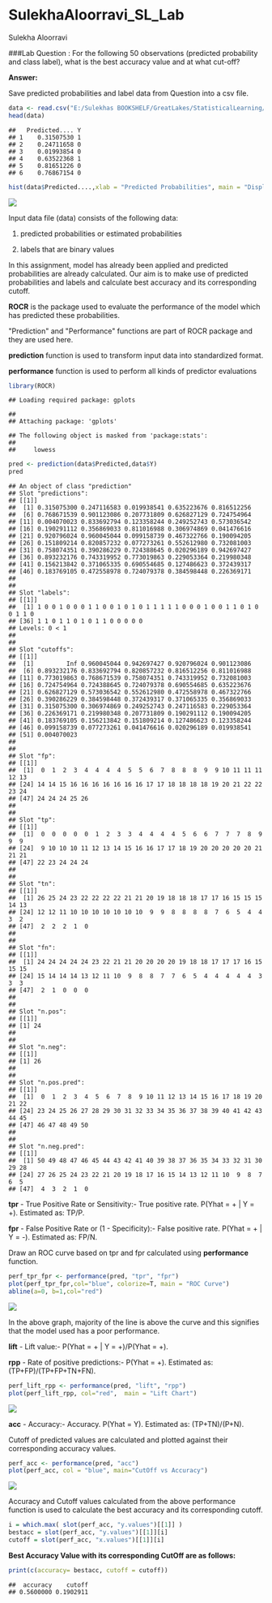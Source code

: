# SulekhaAloorravi_SL_Lab
Sulekha Aloorravi  

###Lab Question : For the following 50 observations (predicted probability and class label), what is the best accuracy value and at what cut-off?   

**Answer:**

Save predicted probabilities and label data from Question into a csv file.


```r
data <- read.csv("E:/Sulekhas BOOKSHELF/GreatLakes/StatisticalLearning/Lab/Lab.csv",header = TRUE)
head(data)
```

```
##   Predicted.... Y
## 1    0.31507530 1
## 2    0.24711658 0
## 3    0.01993854 0
## 4    0.63522368 1
## 5    0.81651226 0
## 6    0.76867154 0
```

```r
hist(data$Predicted....,xlab = "Predicted Probabilities", main = "Display of Predicted Probabilities", col = rainbow(sample(1:50,50)))
```

![](SulekhaAloorravi_SL_Lab_files/figure-html/unnamed-chunk-1-1.png)<!-- -->

Input data file (data) consists of the following data:

1. predicted probabilities or estimated probabilities

2. labels that are binary values

In this assignment, model has already been applied and predicted probabilities are already calculated. Our aim is to make use of predicted probabilities and labels and calculate best accuracy and its corresponding cutoff.

**ROCR** is the package used to evaluate the performance of the model which has predicted these probabilities.

"Prediction" and "Performance" functions are part of ROCR package and they are used here.

**prediction** function is used to transform input data into standardized format.

**performance** function is used to perform all kinds of predictor evaluations


```r
library(ROCR)
```

```
## Loading required package: gplots
```

```
## 
## Attaching package: 'gplots'
```

```
## The following object is masked from 'package:stats':
## 
##     lowess
```

```r
pred <- prediction(data$Predicted,data$Y)
pred
```

```
## An object of class "prediction"
## Slot "predictions":
## [[1]]
##  [1] 0.315075300 0.247116583 0.019938541 0.635223676 0.816512256
##  [6] 0.768671539 0.901123086 0.207731809 0.626827129 0.724754964
## [11] 0.004070023 0.833692794 0.123358244 0.249252743 0.573036542
## [16] 0.190291112 0.356869033 0.811016988 0.306974869 0.041476616
## [21] 0.920796024 0.960045044 0.099158739 0.467322766 0.190094205
## [26] 0.151809214 0.820857232 0.077273261 0.552612980 0.732081003
## [31] 0.758074351 0.390286229 0.724388645 0.020296189 0.942697427
## [36] 0.893232176 0.743319952 0.773019863 0.229053364 0.219980348
## [41] 0.156213842 0.371065335 0.690554685 0.127486623 0.372439317
## [46] 0.183769105 0.472558978 0.724079378 0.384598448 0.226369171
## 
## 
## Slot "labels":
## [[1]]
##  [1] 1 0 0 1 0 0 0 1 1 0 0 1 0 1 0 1 1 1 1 1 0 0 0 1 0 0 1 1 0 1 0 0 1 1 0
## [36] 1 1 0 1 1 0 1 0 1 1 0 0 0 0 0
## Levels: 0 < 1
## 
## 
## Slot "cutoffs":
## [[1]]
##  [1]         Inf 0.960045044 0.942697427 0.920796024 0.901123086
##  [6] 0.893232176 0.833692794 0.820857232 0.816512256 0.811016988
## [11] 0.773019863 0.768671539 0.758074351 0.743319952 0.732081003
## [16] 0.724754964 0.724388645 0.724079378 0.690554685 0.635223676
## [21] 0.626827129 0.573036542 0.552612980 0.472558978 0.467322766
## [26] 0.390286229 0.384598448 0.372439317 0.371065335 0.356869033
## [31] 0.315075300 0.306974869 0.249252743 0.247116583 0.229053364
## [36] 0.226369171 0.219980348 0.207731809 0.190291112 0.190094205
## [41] 0.183769105 0.156213842 0.151809214 0.127486623 0.123358244
## [46] 0.099158739 0.077273261 0.041476616 0.020296189 0.019938541
## [51] 0.004070023
## 
## 
## Slot "fp":
## [[1]]
##  [1]  0  1  2  3  4  4  4  4  5  5  6  7  8  8  8  9  9 10 11 11 11 12 13
## [24] 14 14 15 16 16 16 16 16 16 16 17 17 18 18 18 18 19 20 21 22 22 23 24
## [47] 24 24 24 25 26
## 
## 
## Slot "tp":
## [[1]]
##  [1]  0  0  0  0  0  1  2  3  3  4  4  4  4  5  6  6  7  7  7  8  9  9  9
## [24]  9 10 10 10 11 12 13 14 15 16 16 17 17 18 19 20 20 20 20 20 21 21 21
## [47] 22 23 24 24 24
## 
## 
## Slot "tn":
## [[1]]
##  [1] 26 25 24 23 22 22 22 22 21 21 20 19 18 18 18 17 17 16 15 15 15 14 13
## [24] 12 12 11 10 10 10 10 10 10 10  9  9  8  8  8  8  7  6  5  4  4  3  2
## [47]  2  2  2  1  0
## 
## 
## Slot "fn":
## [[1]]
##  [1] 24 24 24 24 24 23 22 21 21 20 20 20 20 19 18 18 17 17 17 16 15 15 15
## [24] 15 14 14 14 13 12 11 10  9  8  8  7  7  6  5  4  4  4  4  4  3  3  3
## [47]  2  1  0  0  0
## 
## 
## Slot "n.pos":
## [[1]]
## [1] 24
## 
## 
## Slot "n.neg":
## [[1]]
## [1] 26
## 
## 
## Slot "n.pos.pred":
## [[1]]
##  [1]  0  1  2  3  4  5  6  7  8  9 10 11 12 13 14 15 16 17 18 19 20 21 22
## [24] 23 24 25 26 27 28 29 30 31 32 33 34 35 36 37 38 39 40 41 42 43 44 45
## [47] 46 47 48 49 50
## 
## 
## Slot "n.neg.pred":
## [[1]]
##  [1] 50 49 48 47 46 45 44 43 42 41 40 39 38 37 36 35 34 33 32 31 30 29 28
## [24] 27 26 25 24 23 22 21 20 19 18 17 16 15 14 13 12 11 10  9  8  7  6  5
## [47]  4  3  2  1  0
```

**tpr** - True Positive Rate or Sensitivity:- True positive rate. P(Yhat = + | Y = +). Estimated as: TP/P.

**fpr** - False Positive Rate or (1 - Specificity):- False positive rate. P(Yhat = + | Y = -). Estimated as: FP/N.

Draw an ROC curve based on tpr and fpr calculated using **performance** function.



```r
perf_tpr_fpr <- performance(pred, "tpr", "fpr")
plot(perf_tpr_fpr,col="blue", colorize=T, main = "ROC Curve")
abline(a=0, b=1,col="red")
```

![](SulekhaAloorravi_SL_Lab_files/figure-html/unnamed-chunk-3-1.png)<!-- -->

In the above graph, majority of the line is above the curve and this signifies that the model used has a poor performance.

**lift** - Lift value:- P(Yhat = + | Y = +)/P(Yhat = +).

**rpp** - Rate of positive predictions:- P(Yhat = +). Estimated as: (TP+FP)/(TP+FP+TN+FN).



```r
perf_lift_rpp <- performance(pred, "lift", "rpp")
plot(perf_lift_rpp, col="red",  main = "Lift Chart")
```

![](SulekhaAloorravi_SL_Lab_files/figure-html/unnamed-chunk-4-1.png)<!-- -->


**acc** - Accuracy:- Accuracy. P(Yhat = Y). Estimated as: (TP+TN)/(P+N).

Cutoff of predicted values are calculated and plotted against their corresponding accuracy values.


```r
perf_acc <- performance(pred, "acc")
plot(perf_acc, col = "blue", main="CutOff vs Accuracy")
```

![](SulekhaAloorravi_SL_Lab_files/figure-html/unnamed-chunk-5-1.png)<!-- -->

Accuracy and Cutoff values calculated from the above performance function is used to calculate the best accuracy and its corresponding cutoff.


```r
i = which.max( slot(perf_acc, "y.values")[[1]] )
bestacc = slot(perf_acc, "y.values")[[1]][i]
cutoff = slot(perf_acc, "x.values")[[1]][i]
```

**Best Accuracy Value with its corresponding CutOff are as follows:**


```r
print(c(accuracy= bestacc, cutoff = cutoff))
```

```
##  accuracy    cutoff 
## 0.5600000 0.1902911
```



